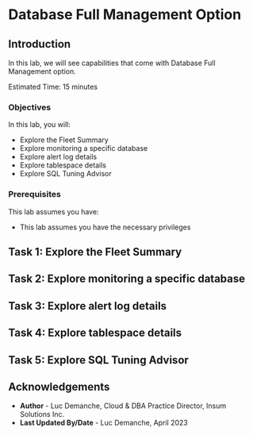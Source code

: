 # Database Full Management Option

## Introduction

In this lab, we will see capabilities that come with Database Full Management option.

Estimated Time: 15 minutes

### Objectives

In this lab, you will:
* Explore the Fleet Summary
* Explore monitoring a specific database
* Explore alert log details
* Explore tablespace details
* Explore SQL Tuning Advisor

### Prerequisites

This lab assumes you have:
* This lab assumes you have the necessary privileges

## Task 1: Explore the Fleet Summary

## Task 2: Explore monitoring a specific database

## Task 3: Explore alert log details

## Task 4: Explore tablespace details

## Task 5: Explore SQL Tuning Advisor

## Acknowledgements
* **Author** - Luc Demanche, Cloud & DBA Practice Director, Insum Solutions Inc.
* **Last Updated By/Date** - Luc Demanche, April 2023
